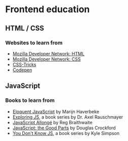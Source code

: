 # Frontend education

## HTML / CSS

### Websites to learn from

* [Mozilla Developer Network: HTML](https://developer.mozilla.org/hr/docs/Web/HTML)
* [Mozilla Developer Network: CSS](https://developer.mozilla.org/hr/docs/Web/CSS)
* [CSS-Tricks](https://css-tricks.com/)
* [Codepen](https://codepen.io/)

## JavaScript

### Books to learn from

* [Eloquent JavaScript](https://eloquentjavascript.net/) by Marijn Haverbeke
* [Exploring JS](http://exploringjs.com/), a book series by Dr. Axel Rauschmayer
* [JavaScript Allongé](https://leanpub.com/javascriptallongesix/read) by Reg Braithwaite
* [JavaScript: the Good Parts](http://shop.oreilly.com/product/9780596517748.do) by Douglas Crockford
* [You Don't Know JS](https://github.com/getify/You-Dont-Know-JS), a book series by Kyle Simpson
